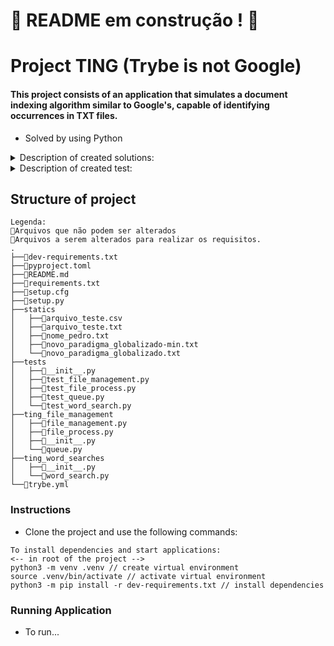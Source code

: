 # :construction: README em construção ! :construction:

# Project TING (Trybe is not Google)

#### This project consists of an application that simulates a document indexing algorithm similar to Google's, capable of identifying occurrences in TXT files.

* Solved by using Python

<details>
<summary>Description of created solutions:</summary>
<br>
  
| Function | Description | Location |
| ----------- | ----------- | ----------- |
| `Queue`   | Class created for storing files by queues | `ting_file_management/queue.py` |
| `txt_importer`   | ... | `ting_file_management/file_management.py` |
| `process`   | ... | `ting_file_management/file_process.py` |
| `remove`   | ... | `ting_file_management/file_process.py` |
| `file_metadata`   | ... | `ting_file_management/file_process.py` |
| `exists_word`   | ... | `ting_word_searches/word_search.py` |
| `search_by_word`   | - | `ting_word_searches/word_search.py` |

</details>

<details>
<summary>Description of created test:</summary>
<br>
  
| Test | Description | Location |
| ----------- | ----------- | ----------- |
| `test_basic_priority_queueing`   | - | `tests/priority_queue/test_priority_queue.py` |

</details>


## Structure of project
  ```
  Legenda:
  🔸Arquivos que não podem ser alterados
  🔹Arquivos a serem alterados para realizar os requisitos.
  .
  ├──🔸dev-requirements.txt
  ├──🔸pyproject.toml
  ├──🔸README.md
  ├──🔸requirements.txt
  ├──🔸setup.cfg
  ├──🔸setup.py
  ├──statics
  │   ├──🔸arquivo_teste.csv
  │   ├──🔸arquivo_teste.txt
  │   ├──🔸nome_pedro.txt
  │   ├──🔸novo_paradigma_globalizado-min.txt
  │   └──🔸novo_paradigma_globalizado.txt
  ├──tests
  │   ├──🔸__init__.py
  │   ├──🔸test_file_management.py
  │   ├──🔸test_file_process.py
  │   ├──🔸test_queue.py
  │   └──🔸test_word_search.py
  ├──ting_file_management
  │   ├──🔹file_management.py
  │   ├──🔹file_process.py
  │   ├──🔸__init__.py
  │   └──🔹queue.py
  ├──ting_word_searches
  │   ├──🔸__init__.py
  │   └──🔹word_search.py
  └──🔸trybe.yml
```

### Instructions
* Clone the project and use the following commands:
  
```
To install dependencies and start applications:
<-- in root of the project -->
python3 -m venv .venv // create virtual environment
source .venv/bin/activate // activate virtual environment
python3 -m pip install -r dev-requirements.txt // install dependencies

```
### Running Application
* To run...
